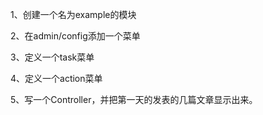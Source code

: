 1、创建一个名为example的模块

2、在admin/config添加一个菜单

3、定义一个task菜单

4、定义一个action菜单

5、写一个Controller，并把第一天的发表的几篇文章显示出来。